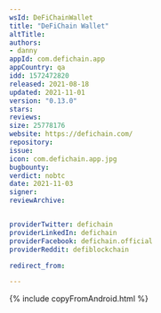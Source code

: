 ```yaml
---
wsId: DeFiChainWallet
title: "DeFiChain Wallet"
altTitle:
authors:
- danny
appId: com.defichain.app
appCountry: qa
idd: 1572472820
released: 2021-08-18
updated: 2021-11-01
version: "0.13.0"
stars:
reviews:
size: 25778176
website: https://defichain.com/
repository:
issue:
icon: com.defichain.app.jpg
bugbounty:
verdict: nobtc
date: 2021-11-03
signer:
reviewArchive:


providerTwitter: defichain
providerLinkedIn: defichain
providerFacebook: defichain.official
providerReddit: defiblockchain

redirect_from:

---
```

{% include copyFromAndroid.html %}
